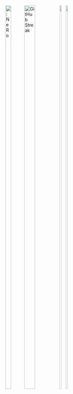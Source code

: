 <div style="display: flex; align-items: center; justify-content: center; height: 100vh">
  <div>
    <img style="height: auto; width: 55%;" src="https://count.chiya.dev/get/@:NeRo" alt=":NeRo" />
  </div>
  <div>
    <img style="height: auto; width: 55%;" src="https://streak-stats.demolab.com?user=NeRo707&theme=radical" alt="GitHub Streak">
  </div>
  <div>
    <img style="height: auto; width: 55%;" class="img" src="https://github-readme-stats.vercel.app/api?username=hussaino03&show_icons=true&theme=radical" />
  </div>
  <div>
    <img style="height: auto; width: 55%;" class="img" src="https://github-readme-stats.vercel.app/api/top-langs/?username=hussaino03&theme=radical&layout=compact" />
  </div>
</div>
